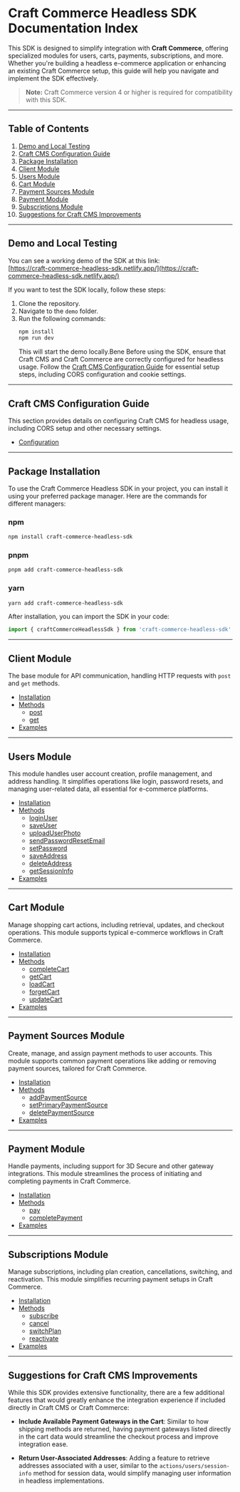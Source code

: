 # Craft Commerce Headless SDK Documentation Index

This SDK is designed to simplify integration with **Craft Commerce**, offering specialized modules for users, carts, payments, subscriptions, and more. Whether you're building a headless e-commerce application or enhancing an existing Craft Commerce setup, this guide will help you navigate and implement the SDK effectively.

> **Note:** Craft Commerce version 4 or higher is required for compatibility with this SDK.

---

## Table of Contents

1. [Demo and Local Testing](#demo-and-local-testing)
2. [Craft CMS Configuration Guide](#craft-cms-configuration-guide)
3. [Package Installation](#package-installation)
4. [Client Module](#client-module)
5. [Users Module](#users-module)
6. [Cart Module](#cart-module)
7. [Payment Sources Module](#payment-sources-module)
8. [Payment Module](#payment-module)
9. [Subscriptions Module](#subscriptions-module)
10. [Suggestions for Craft CMS Improvements](#suggestions-for-craft-cms-improvements)

---

## Demo and Local Testing

You can see a working demo of the SDK at this link:  
[https://craft-commerce-headless-sdk.netlify.app/](https://craft-commerce-headless-sdk.netlify.app/)

If you want to test the SDK locally, follow these steps:
1. Clone the repository.
2. Navigate to the `demo` folder.
3. Run the following commands:
   ```bash
   npm install
   npm run dev
   ```
   This will start the demo locally.Bene Before using the SDK, ensure that Craft CMS and Craft Commerce are correctly configured for headless usage. Follow the [Craft CMS Configuration Guide](./doc/CONFIGURATION.md) for essential setup steps, including CORS configuration and cookie settings.

---

## Craft CMS Configuration Guide

This section provides details on configuring Craft CMS for headless usage, including CORS setup and other necessary settings.

- [Configuration](./doc/CONFIGURATION.md)

---

## Package Installation

To use the Craft Commerce Headless SDK in your project, you can install it using your preferred package manager. Here are the commands for different managers:

### npm
```bash
npm install craft-commerce-headless-sdk
```

### pnpm
```bash
pnpm add craft-commerce-headless-sdk
```

### yarn
```bash
yarn add craft-commerce-headless-sdk
```

After installation, you can import the SDK in your code:

```javascript
import { craftCommerceHeadlessSdk } from 'craft-commerce-headless-sdk';
```

---

## Client Module

The base module for API communication, handling HTTP requests with `post` and `get` methods.

- [Installation](./doc/CLIENT.md#installation)
- [Methods](./doc/CLIENT.md#methods)
  - [post](./doc/CLIENT.md#post)
  - [get](./doc/CLIENT.md#get)
- [Examples](./doc/CLIENT.md#examples)

---

## Users Module

This module handles user account creation, profile management, and address handling. It simplifies operations like login, password resets, and managing user-related data, all essential for e-commerce platforms.

- [Installation](./doc/USERS.md#installation)
- [Methods](./doc/USERS.md#methods)
  - [loginUser](./doc/USERS.md#loginuser)
  - [saveUser](./doc/USERS.md#saveuser)
  - [uploadUserPhoto](./doc/USERS.md#uploaduserphoto)
  - [sendPasswordResetEmail](./doc/USERS.md#sendpasswordresetemail)
  - [setPassword](./doc/USERS.md#setpassword)
  - [saveAddress](./doc/USERS.md#saveaddress)
  - [deleteAddress](./doc/USERS.md#deleteaddress)
  - [getSessionInfo](./doc/USERS.md#getsessioninfo)
- [Examples](./doc/USERS.md#examples)

---

## Cart Module

Manage shopping cart actions, including retrieval, updates, and checkout operations. This module supports typical e-commerce workflows in Craft Commerce.

- [Installation](./doc/CART.md#installation)
- [Methods](./doc/CART.md#methods)
  - [completeCart](./doc/CART.md#completecart)
  - [getCart](./doc/CART.md#getcart)
  - [loadCart](./doc/CART.md#loadcart)
  - [forgetCart](./doc/CART.md#forgetcart)
  - [updateCart](./doc/CART.md#updatecart)
- [Examples](./doc/CART.md#examples)

---

## Payment Sources Module

Create, manage, and assign payment methods to user accounts. This module supports common payment operations like adding or removing payment sources, tailored for Craft Commerce.

- [Installation](./doc/PAYMENT_SOURCES.md#installation)
- [Methods](./doc/PAYMENT_SOURCES.md#methods)
  - [addPaymentSource](./doc/PAYMENT_SOURCES.md#addpaymentsource)
  - [setPrimaryPaymentSource](./doc/PAYMENT_SOURCES.md#setprimarypaymentsource)
  - [deletePaymentSource](./doc/PAYMENT_SOURCES.md#deletepaymentsource)
- [Examples](./doc/PAYMENT_SOURCES.md#examples)

---

## Payment Module

Handle payments, including support for 3D Secure and other gateway integrations. This module streamlines the process of initiating and completing payments in Craft Commerce.

- [Installation](./doc/PAYMENT.md#installation)
- [Methods](./doc/PAYMENT.md#methods)
  - [pay](./doc/PAYMENT.md#pay)
  - [completePayment](./doc/PAYMENT.md#completepayment)
- [Examples](./doc/PAYMENT.md#examples)

---

## Subscriptions Module

Manage subscriptions, including plan creation, cancellations, switching, and reactivation. This module simplifies recurring payment setups in Craft Commerce.

- [Installation](./doc/SUBSCRIPTIONS.md#installation)
- [Methods](./doc/SUBSCRIPTIONS.md#methods)
  - [subscribe](./doc/SUBSCRIPTIONS.md#subscribe)
  - [cancel](./doc/SUBSCRIPTIONS.md#cancel)
  - [switchPlan](./doc/SUBSCRIPTIONS.md#switchplan)
  - [reactivate](./doc/SUBSCRIPTIONS.md#reactivate)
- [Examples](./doc/SUBSCRIPTIONS.md#examples)

---

## Suggestions for Craft CMS Improvements

While this SDK provides extensive functionality, there are a few additional features that would greatly enhance the integration experience if included directly in Craft CMS or Craft Commerce:

- **Include Available Payment Gateways in the Cart**: Similar to how shipping methods are returned, having payment gateways listed directly in the cart data would streamline the checkout process and improve integration ease.

- **Return User-Associated Addresses**: Adding a feature to retrieve addresses associated with a user, similar to the `actions/users/session-info` method for session data, would simplify managing user information in headless implementations.

